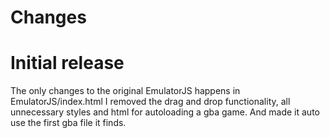 # Changes

# Initial release 
The only changes to the original EmulatorJS happens in EmulatorJS/index.html
I removed the drag and drop functionality, all unnecessary styles and html for autoloading a gba game.
And made it auto use the first gba file it finds.